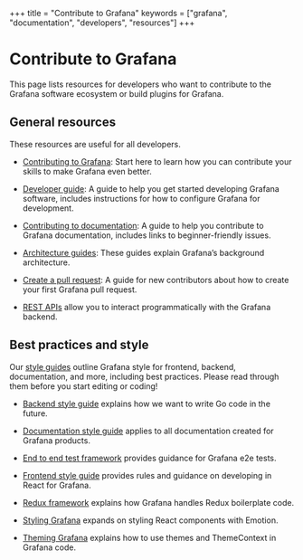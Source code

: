 +++
title = "Contribute to Grafana"
keywords = ["grafana", "documentation", "developers", "resources"]
+++

# Contribute to Grafana

This page lists resources for developers who want to contribute to the Grafana software ecosystem or build plugins for Grafana.

## General resources

These resources are useful for all developers.

- [Contributing to Grafana](https://github.com/grafana/grafana/blob/master/CONTRIBUTING.md): Start here to learn how you can contribute your skills to make Grafana even better.

- [Developer guide](https://github.com/grafana/grafana/blob/master/contribute/developer-guide.md): A guide to help you get started developing Grafana software, includes instructions for how to configure Grafana for development.

- [Contributing to documentation](https://github.com/grafana/grafana/blob/master/contribute/documentation.md): A guide to help you contribute to Grafana documentation, includes links to beginner-friendly issues.

- [Architecture guides](https://github.com/grafana/grafana/tree/master/contribute/architecture): These guides explain Grafana’s background architecture.

- [Create a pull request](https://github.com/grafana/grafana/blob/master/contribute/create-pull-request.md): A guide for new contributors about how to create your first Grafana pull request.

- [REST APIs](https://grafana.com/docs/grafana/next/http_api/) allow you to interact programmatically with the Grafana backend.

## Best practices and style

Our [style guides](https://github.com/grafana/grafana/tree/master/contribute/style-guides) outline Grafana style for frontend, backend, documentation, and more, including best practices. Please read through them before you start editing or coding!

- [Backend style guide](https://github.com/grafana/grafana/blob/master/contribute/style-guides/backend.md) explains how we want to write Go code in the future.

- [Documentation style guide](https://github.com/grafana/grafana/blob/master/contribute/style-guides/documentation-style-guide.md) applies to all documentation created for Grafana products.

- [End to end test framework](https://github.com/grafana/grafana/blob/master/contribute/style-guides/e2e.md) provides guidance for Grafana e2e tests.

- [Frontend style guide](https://github.com/grafana/grafana/blob/master/contribute/style-guides/frontend.md) provides rules and guidance on developing in React for Grafana.

- [Redux framework](https://github.com/grafana/grafana/blob/master/contribute/style-guides/redux.md) explains how Grafana handles Redux boilerplate code.

- [Styling Grafana](https://github.com/grafana/grafana/blob/master/contribute/style-guides/styling.md) expands on styling React components with Emotion.

- [Theming Grafana](https://github.com/grafana/grafana/blob/master/contribute/style-guides/themes.md) explains how to use themes and ThemeContext in Grafana code.
